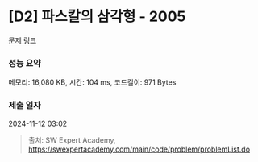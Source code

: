 # [D2] 파스칼의 삼각형 - 2005 

[문제 링크](https://swexpertacademy.com/main/code/problem/problemDetail.do?contestProbId=AV5P0-h6Ak4DFAUq) 

### 성능 요약

메모리: 16,080 KB, 시간: 104 ms, 코드길이: 971 Bytes

### 제출 일자

2024-11-12 03:02



> 출처: SW Expert Academy, https://swexpertacademy.com/main/code/problem/problemList.do